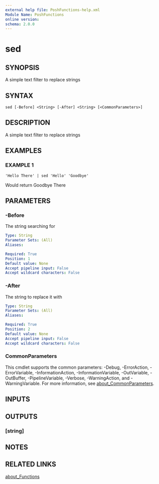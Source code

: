 ```yaml
---
external help file: PoshFunctions-help.xml
Module Name: PoshFunctions
online version:
schema: 2.0.0
---
```


# sed

## SYNOPSIS
A simple text filter to replace strings

## SYNTAX

```
sed [-Before] <String> [-After] <String> [<CommonParameters>]
```

## DESCRIPTION
A simple text filter to replace strings

## EXAMPLES

### EXAMPLE 1
```
'Hello There' | sed 'Hello' 'Goodbye'
```

Would return
Goodbye There

## PARAMETERS

### -Before
The string searching for

```yaml
Type: String
Parameter Sets: (All)
Aliases:

Required: True
Position: 1
Default value: None
Accept pipeline input: False
Accept wildcard characters: False
```

### -After
The string to replace it with

```yaml
Type: String
Parameter Sets: (All)
Aliases:

Required: True
Position: 2
Default value: None
Accept pipeline input: False
Accept wildcard characters: False
```

### CommonParameters
This cmdlet supports the common parameters: -Debug, -ErrorAction, -ErrorVariable, -InformationAction, -InformationVariable, -OutVariable, -OutBuffer, -PipelineVariable, -Verbose, -WarningAction, and -WarningVariable. For more information, see [about_CommonParameters](http://go.microsoft.com/fwlink/?LinkID=113216).

## INPUTS

## OUTPUTS

### [string]
## NOTES

## RELATED LINKS

[about_Functions]()


